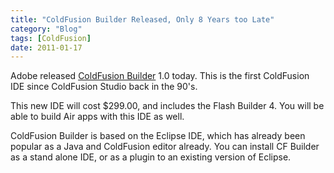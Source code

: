 ```yaml
---
title: "ColdFusion Builder Released, Only 8 Years too Late"
category: "Blog"
tags: [ColdFusion]
date: 2011-01-17
---
```



Adobe released [ColdFusion Builder](http://www.adobe.com/products/coldfusion/buy/#cfb "ColdFusion Builder 1.0") 1.0 today. This is the first ColdFusion IDE since ColdFusion Studio back in the 90's.

This new IDE will cost $299.00, and includes the Flash Builder 4\. You will be able to build Air apps with this IDE as well.

ColdFusion Builder is based on the Eclipse IDE, which has already been popular as a Java and ColdFusion editor already. You can install CF Builder as a stand alone IDE, or as a plugin to an existing version of Eclipse.